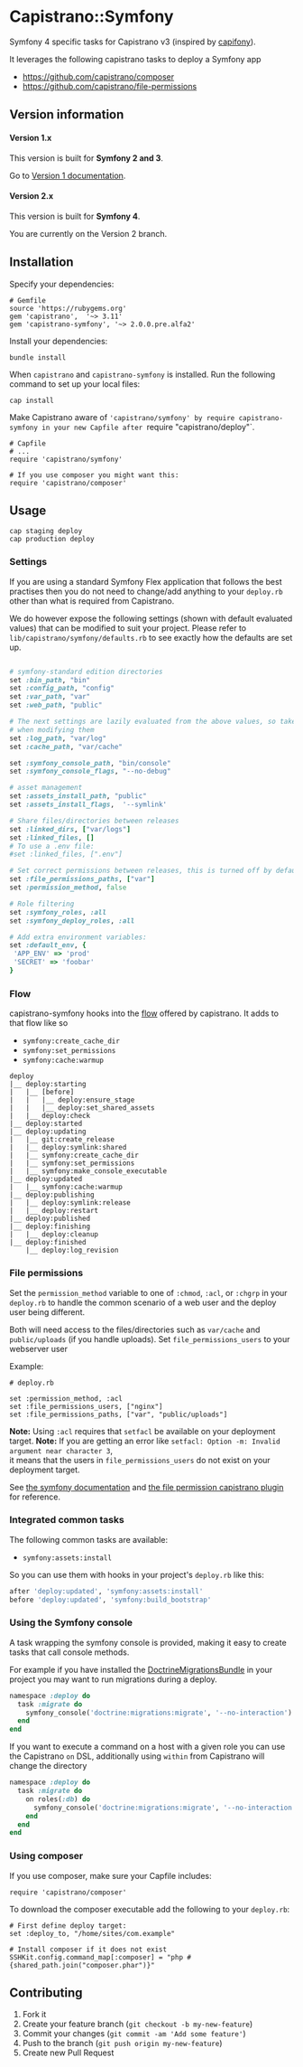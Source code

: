 # Capistrano::Symfony

Symfony 4 specific tasks for Capistrano v3 (inspired by [capifony][2]).

It leverages the following capistrano tasks to deploy a Symfony app

* https://github.com/capistrano/composer
* https://github.com/capistrano/file-permissions

## Version information

#### Version 1.x

This version is built for **Symfony 2 and 3**. 

Go to [Version 1 documentation](/../../tree/1.x). 

#### Version 2.x

This version is built for **Symfony 4**. 

You are currently on the Version 2 branch. 

## Installation

Specify your dependencies: 
```
# Gemfile
source 'https://rubygems.org'
gem 'capistrano',  '~> 3.11'
gem 'capistrano-symfony', '~> 2.0.0.pre.alfa2'
```

Install your dependencies: 
```
bundle install
```

When `capistrano` and `capistrano-symfony` is installed. Run the following command
to set up your local files:

```
cap install
```

Make Capistrano aware of `'capistrano/symfony' by require capistrano-symfony in your
new Capfile after `require "capistrano/deploy"`.

```
# Capfile
# ...
require 'capistrano/symfony'

# If you use composer you might want this:
require 'capistrano/composer'
```

## Usage

```
cap staging deploy
cap production deploy
```

### Settings

If you are using a standard Symfony Flex application that follows the best practises 
then you do not need to change/add anything to your `deploy.rb` other than what is 
required from Capistrano.

We do however expose the following settings (shown with default evaluated values) 
that can be modified to suit your project. Please refer to `lib/capistrano/symfony/defaults.rb` 
to see exactly how the defaults are set up.


```ruby

# symfony-standard edition directories
set :bin_path, "bin"
set :config_path, "config"
set :var_path, "var"
set :web_path, "public"

# The next settings are lazily evaluated from the above values, so take care
# when modifying them
set :log_path, "var/log"
set :cache_path, "var/cache"

set :symfony_console_path, "bin/console"
set :symfony_console_flags, "--no-debug"

# asset management
set :assets_install_path, "public"
set :assets_install_flags,  '--symlink'

# Share files/directories between releases
set :linked_dirs, ["var/logs"]
set :linked_files, []
# To use a .env file:
#set :linked_files, [".env"]

# Set correct permissions between releases, this is turned off by default
set :file_permissions_paths, ["var"]
set :permission_method, false

# Role filtering
set :symfony_roles, :all
set :symfony_deploy_roles, :all

# Add extra environment variables: 
set :default_env, {
 'APP_ENV' => 'prod'
 'SECRET' => 'foobar'
}
```

### Flow

capistrano-symfony hooks into the [flow][1] offered by capistrano. It adds to that flow like so

* `symfony:create_cache_dir`
* `symfony:set_permissions`
* `symfony:cache:warmup`

```
deploy
|__ deploy:starting
|   |__ [before]
|   |   |__ deploy:ensure_stage
|   |   |__ deploy:set_shared_assets
|   |__ deploy:check
|__ deploy:started
|__ deploy:updating
|   |__ git:create_release
|   |__ deploy:symlink:shared
|   |__ symfony:create_cache_dir
|   |__ symfony:set_permissions
|   |__ symfony:make_console_executable
|__ deploy:updated
|   |__ symfony:cache:warmup
|__ deploy:publishing
|   |__ deploy:symlink:release
|   |__ deploy:restart
|__ deploy:published
|__ deploy:finishing
|   |__ deploy:cleanup
|__ deploy:finished
    |__ deploy:log_revision
```

### File permissions

Set the `permission_method` variable to one of `:chmod`, `:acl`, or `:chgrp` in
your `deploy.rb` to handle the common scenario of a web user and the deploy user
being different.

Both will need access to the files/directories such as `var/cache` and `public/uploads`
(if you handle uploads). Set `file_permissions_users` to your webserver user

Example:

```
# deploy.rb

set :permission_method, :acl
set :file_permissions_users, ["nginx"]
set :file_permissions_paths, ["var", "public/uploads"]
```

**Note:** Using `:acl` requires that `setfacl` be available on your deployment target.
**Note:** If you are getting an error like `setfacl: Option -m: Invalid argument near character 3`,  
it means that the users in `file_permissions_users` do not exist on your deployment
target.



See [the symfony documentation](http://symfony.com/doc/current/book/installation.html#checking-symfony-application-configuration-and-setup)
and [the file permission capistrano plugin](https://github.com/capistrano/file-permissions) for reference.

### Integrated common tasks

The following common tasks are available:

* `symfony:assets:install`

So you can use them with hooks in your project's `deploy.rb` like this:

```ruby
after 'deploy:updated', 'symfony:assets:install'
before 'deploy:updated', 'symfony:build_bootstrap'
```

### Using the Symfony console

A task wrapping the symfony console is provided, making it easy to create tasks
that call console methods.

For example if you have installed the [DoctrineMigrationsBundle][3] in your
project you may want to run migrations during a deploy.

```ruby
namespace :deploy do
  task :migrate do
    symfony_console('doctrine:migrations:migrate', '--no-interaction')
  end
end
```

If you want to execute a command on a host with a given role you can use the Capistrano
`on` DSL, additionally using `within` from Capistrano will change the directory

```ruby
namespace :deploy do
  task :migrate do
    on roles(:db) do
      symfony_console('doctrine:migrations:migrate', '--no-interaction')
    end
  end
end
```

### Using composer

If you use composer, make sure your Capfile includes: 

```
require 'capistrano/composer'
```

To download the composer executable add the following to your `deploy.rb`:

```
# First define deploy target: 
set :deploy_to, "/home/sites/com.example"

# Install composer if it does not exist
SSHKit.config.command_map[:composer] = "php #{shared_path.join("composer.phar")}"
```

[1]: http://capistranorb.com/documentation/getting-started/flow/
[2]: http://capifony.org/
[3]: http://symfony.com/doc/current/bundles/DoctrineMigrationsBundle/index.html

## Contributing

1. Fork it
2. Create your feature branch (`git checkout -b my-new-feature`)
3. Commit your changes (`git commit -am 'Add some feature'`)
4. Push to the branch (`git push origin my-new-feature`)
5. Create new Pull Request

